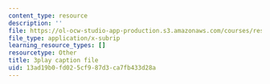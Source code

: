 ```yaml
---
content_type: resource
description: ''
file: https://ol-ocw-studio-app-production.s3.amazonaws.com/courses/res-18-008-calculus-revisited-complex-variables-differential-equations-and-linear-algebra-fall-2011/13ad19b0fd025cf987d3ca7fb433d28a_anICA1XFJ_M.vtt
file_type: application/x-subrip
learning_resource_types: []
resourcetype: Other
title: 3play caption file
uid: 13ad19b0-fd02-5cf9-87d3-ca7fb433d28a
---
```

